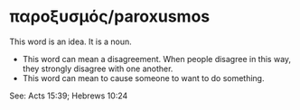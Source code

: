 # παροξυσμός/paroxusmos

This word is an idea. It is a noun.

* This word can mean a disagreement. When people disagree in this way, they strongly disagree with one another. 
* This word can mean to cause someone to want to do something.

See: Acts 15:39; Hebrews 10:24
